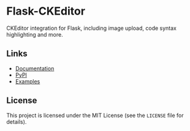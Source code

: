# Flask-CKEditor

CKEditor integration for Flask, including image upload, code syntax highlighting and more.

## Links

* [Documentation](https://flask-ckeditor.readthedocs.io/en/latest/)
* [PyPI](https://pypi.org/project/Flask-CKEditor/)
* [Examples](https://github.com/greyli/flask-ckeditor/tree/master/examples)

## License

This project is licensed under the MIT License (see the `LICENSE` file for details).
